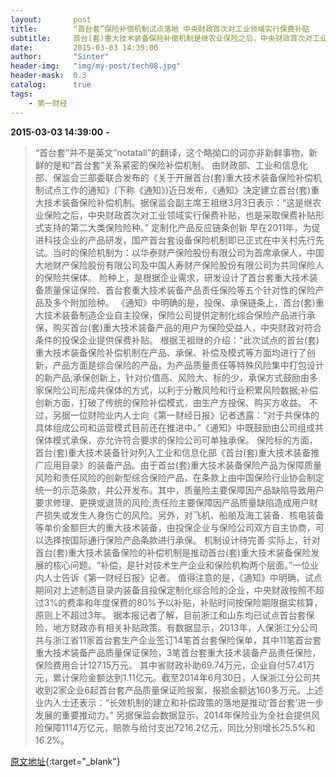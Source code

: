 ```yaml
---
layout:       post
title:        “首台套”保险补偿机制试点落地 中央财政首次对工业领域实行保费补贴
subtitle:     首台(套)重大技术装备保险补偿机制是继农业保险之后，中央财政首次对工业领域实行保费补贴，也是采取保费补贴形式支持的第二大类保险险种。
date:         2015-03-03 14:39:00
author:       "Sinter"
header-img:   "img/my-post/tech08.jpg"
header-mask:  0.3
catalog:      true
tags:
    - 第一财经
---
```


**2015-03-03 14:39:00**  **-**

> “首台套”并不是英文”notatall”的翻译，这个略拗口的词亦非新鲜事物，新鲜的是和“首台套”关系紧密的保险补偿机制。
由财政部、工业和信息化部、保监会三部委联合发布的《关于开展首台(套)重大技术装备保险补偿机制试点工作的通知》(下称《通知》)近日发布，《通知》决定建立首台(套)重大技术装备保险补偿机制。据保监会副主席王祖继3月3日表示：“这是继农业保险之后，中央财政首次对工业领域实行保费补贴，也是采取保费补贴形式支持的第二大类保险险种。”
定制化产品反应链条创新
早在2011年，为促进科技企业的产品研发，国产首台套设备保险机制即已正式在中关村先行先试。当时的保险机制为：以华泰财产保险股份有限公司为首席承保人，中国大地财产保险股份有限公司及中国人寿财产保险股份有限公司为共同保险人的保险共保体。
险种上，是根据企业需求，研发设计了首台套重大技术装备质量保证保险、首台套重大技术装备产品责任保险等五个针对性的保险产品及多个附加险种。
《通知》中明确的是，投保、承保链条上，首台(套)重大技术装备制造企业自主投保，保险公司提供定制化综合保险产品进行承保，购买首台(套)重大技术装备产品的用户为保险受益人，中央财政对符合条件的投保企业提供保费补贴。
根据王祖继的介绍：“此次试点的首台(套)重大技术装备保险补偿机制在产品、承保、补偿及模式等方面均进行了创新，产品方面是综合保险的产品，为产品质量责任等特殊风险集中打包设计的新产品;承保创新上，针对价值高、风险大、标的少，承保方式鼓励由多家保险公司形成共保体的方式，以利于分散风险和行业积累风险数据;补偿创新方面，打破了传统的保险补偿模式，由生产方投保、购买方收益。
不过，另据一位财险业内人士向《第一财经日报》记者透露：“对于共保体的具体组成公司和运营模式目前还在推进中。”《通知》中既鼓励由公司组成共保体模式承保，亦允许符合要求的保险公司可单独承保。
保险标的方面，首台(套)重大技术装备针对列入工业和信息化部《首台(套)重大技术装备推广应用目录》的装备产品。由于首台(套)重大技术装备保险产品为保障质量风险和责任风险的创新型综合保险产品，在条款上由中国保险行业协会制定统一的示范条款，并公开发布。其中，质量险主要保障因产品缺陷导致用户要求修理、更换或退货的风险;责任险主要保障因产品质量缺陷造成用户财产损失或发生人身伤亡的风险。另外，对飞机、船舶及海工装备、核电装备等单价金额巨大的重大技术装备，由投保企业与保险公司双方自主协商，可以选择按国际通行保险产品条款进行承保。
机制设计待完善
实际上，针对首台(套)重大技术装备保险的补偿机制是推动首台(套)重大技术装备保险发展的核心问题。“补偿，是针对技术生产企业和保险机构两个层面。”一位业内人士告诉《第一财经日报》记者。
值得注意的是，《通知》中明确，试点期间对上述制造目录内装备且投保定制化综合险的企业，中央财政按照不超过3%的费率和年度保费的80%予以补贴，补贴时间按保险期限据实核算，原则上不超过3年。
据本报记者了解，目前浙江和山东均已试点首台套保险，地方财政亦有相关补贴政策。有数据显示，2013年，人保浙江分公司共与浙江省11家首台套生产企业签订14笔首台套保险保单，其中11笔首台套重大技术装备产品质量保证保险，3笔首台套重大技术装备产品责任保险，保险费用合计127.15万元。
其中省财政补助69.74万元，企业自付57.41万元，累计保险金额达到1.11亿元。截至2014年6月30日，人保浙江分公司共收到2家企业6起首台套产品质量保证险报案，报损金额达160多万元。上述业内人士还表示：“长效机制的建立和补偿政策的落地是推动‘首台套’进一步发展的重要推动力。”
另据保监会数据显示，2014年保险业为全社会提供风险保障1114万亿元，赔款与给付支出7216.2亿元，同比分别增长25.5%和16.2%。


[原文地址](http://www.yicai.com/news/4580933.html){:target="_blank"}


